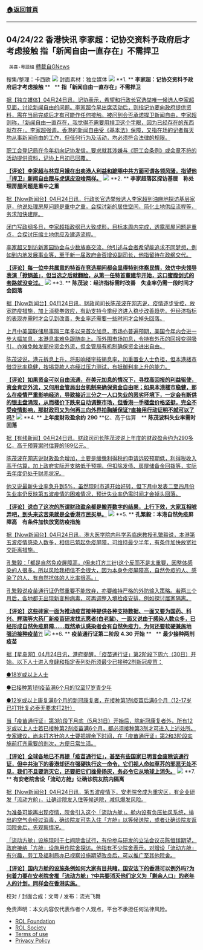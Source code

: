 ###  [:house:返回首頁](https://github.com/ourhimalayas/txt)
---


## 04/24/22 香港快讯 李家超：记协交资料予政府后才考虑接触 指「新闻自由一直存在」不需捍卫
` 英喜-粵語組` [轉載自GNews](https://gnews.org/zh-hans/2405068/)

搜集/整理：卡西欧
![](https://assets.gnews.org/wp-content/uploads/2022/04/0424fenmian.jpg)
封面素材：独立媒体
![](https://assets.gnews.org/wp-content/uploads/2022/04/2022-04-24-1.png)
**1. ** **李家超：记协交资料予政府后才考虑接触** **   ** **指「新闻自由一直存在」不需捍卫**

[据【独立媒体】04月24日讯，记协表示，希望和行政长官选举唯一候选人李家超见面，讨论新闻自由的问题。李家超今早出席活动后，则指记协要向政府提供资料，需在当局完成后才有可能作任何接触。被问到会否承诺捍卫新闻自由，李家超则称，「新闻自由一直存在，我觉得不需要用捍卫这个字眼，因为已经存在的东西就存在」。李家超强调，香港的新闻自由受《基本法》保障，又指在场的记者每天均从事新闻自由的工作，但任何行为及活动，均必须符合法律的规限。](https://www.inmediahk.net/node/政經/李家超：記協交資料予政府後才考慮接觸-指新聞自由一直存在不需捍衛)

[职工会登记局在今年初向记协发信，要求就其涉嫌与《职工会条例》或会章不符的活动提供资料，记协上月初已回覆。](https://www.inmediahk.net/node/政經/李家超：記協交資料予政府後才考慮接觸-指新聞自由一直存在不需捍衛)

**[【评论】李家超与林郑月娥在出卖港人利益和跪㖭中共方面可谓各领风骚，指望他「捍卫」新闻自由跟与虎谋皮没啥两样。](https://www.inmediahk.net/node/政經/李家超：記協交資料予政府後才考慮接觸-指新聞自由一直存在不需捍衛)**
![](https://assets.gnews.org/wp-content/uploads/2022/04/2022-04-24-2.png)
**2. ** **李家超落区探访基层　称处理房屋问题是重中之重**

[据【Now新闻台】04月24日讯，行政长官选举候选人李家超到油麻地探访基层家庭，他说处理房屋问题是重中之重，会探讨新的居住空间，简化土地供应流程等，务求加快建屋。](https://news.now.com/home/local/player?newsId=473781)

[闭门写政纲多日，李家超指政纲已大致成形，目标本周内完成，透露房屋问题是重点，会探讨压缩土地供应及建造流程。](https://news.now.com/home/local/player?newsId=473781)

[李家超又到访新家园协会与少数族裔交流，他引述与会者希望能追求不同梦想，例如到内地发展事业等，至于新一届政府会否增设副司长，他指留待在政纲交代。](https://news.now.com/home/local/player?newsId=473781)

**[【评论】每一位中共属意的特首在竞选期间都会显得特别体察民情，效仿中央领导表演「掀锅盖」，但当选之后就翻脸，从第一任特首董建华开始，这口蜜腹剑式的套路就没变过。](https://news.now.com/home/local/player?newsId=473781)**
![](https://assets.gnews.org/wp-content/uploads/2022/04/2022-04-24-3.png)
**3. ** **陈茂波：经济指标需时改善　失业率仍需一段时间才会回落**

[据【Now新闻台】04月24日讯，财政司司长陈茂波在网志说，疫情逐步受控，放宽防疫措施，加上消费券效应，有助支持今季经济进入稳步改善趋势。但经济指标的表现亦需时才会见到改善，失业率还需要一些时间才会掉头回落。](https://news.now.com/home/local/player?newsId=473773)

[上月中美国联储局事隔三年多以来首次加息，市场亦普遍预期，美国今年内会进一步大幅加息，本港息率难免跟随向上。而外围市场加息，令持有外币的回报变得吸引，亦难免触发部份资金外流，但金管局有机制确保资金进出自由。](https://news.now.com/home/local/player?newsId=473773)

[陈茂波说，港元拆息上升，将影响楼宇按揭息率，加重置业人士负担，但本港楼市借贷比率稳健，按揭贷款人亦经过压力测试，有抵御利率上升的能力。](https://news.now.com/home/local/player?newsId=473773)

**[【评论】如果资金可以自由流通，在美元加息的情况下，寻找高回报的利益驱使，资金肯定外流，又何用金管局出台机制来确保资金自由呢；如果本港楼市稳健，那么在疫情严重影响经济，导致接近三分之一人口失业的恶劣环境下，一定会有断供的银主盘涌现，从而楼价下跌来自动调整市场，但香港一手楼盘价格坚挺，完全不受疫情影响，那财政司又为何再三向外界拍胸脯保证?直接用行动证明不就可以了吗?](https://news.now.com/home/local/player?newsId=473773)**
![](https://assets.gnews.org/wp-content/uploads/2022/04/2022-04-24-4.png)
**4. ** **上年度财政盈余约** **290** **亿、高于估算　** **陈茂波料失业率需时回落**

[据【有线新闻】04月24日讯，财政司司长陈茂波说上年度的财政盈余约为290多亿，高于预算案时估算的189亿元。](http://cablenews.i-cable.com/ci/news/article/37/799494)

[陈茂波在网志说财政盈余增加，主要是缓缴利得税的申请远较预期低，利得税收入高于估算，加上政府实际开支略低于预期，但扣除发债、房屋储备金回拨等，实际去年度仍处于财赤状况。](http://cablenews.i-cable.com/ci/news/article/37/799494)

[他又说最新失业率急升到5%，虽然现时市道开始好转，但下月中发表二至四月份失业率仍反映第五波疫情的困难情况，预计失业率仍需时间才会掉头回落。](http://cablenews.i-cable.com/ci/news/article/37/799494)

**[【评论】说白了这次的所谓财政盈余都是搬弄数字的结果，上行下效，大家互相唬弄吧，到头来这苦果就是全香港市民买单。](http://cablenews.i-cable.com/ci/news/article/37/799494)**
![](https://assets.gnews.org/wp-content/uploads/2022/04/2022-04-24-5.png)
**5. ** **孔繁毅：本港自然免疫屏障高　有条件加快放宽防疫措施**

[据【Now新闻台】04月24日讯，港大医学院内科学系临床教授孔繁毅说，本港第五波疫情感染人数多，相信已筑起免疫屏障，可维持最少半年，有条件加快放宽社交距离措施。](https://news.now.com/home/local/player?newsId=473782)

[孔繁毅：「都是自然免疫屏障高，(但未打齐三针)这个反而不是太重要，因整体感染的人很多。所以风险我相信不会很大，因为本身免疫屏障高，自然免疫的人、感染了的人、有自然抗体的人比率很高。」](https://news.now.com/home/local/player?newsId=473782)

[孔繁毅说疫苗通行证仍然重要不能放弃，亦要维持严格的外防输入策略。若两三个月后，各地都无出现新变种病毒，可再调整入境检疫安排，例如探讨居家隔离。](https://news.now.com/home/local/player?newsId=473782)

**[【评论】这些砖家一面为推动疫苗接种提供各种支持数据、一面又要为国药、科兴、辉瑞等大药厂新疫苗研发找志愿者(白老鼠)、一面又说由于感染人数众多，已经形成自然免疫屏障……既然承认感染者会有自然免疫力，为何还要软硬兼施地强迫接种疫苗?!](https://news.now.com/home/local/player?newsId=473782)**
![](https://assets.gnews.org/wp-content/uploads/2022/04/2022-04-24-6.png)
**6. ** **疫苗通行证第二阶段** **4.30** **开始** **   ** **最少接种两剂疫苗**

[据【星岛网】04月24日讯，港府提醒，「疫苗通行证」第2阶段下周六（30日）开始。以下人士进入食肆和指定表列处所须最少已接种2剂新冠疫苗：](https://std.stheadline.com/realtime/article/1831545/即時-港聞-盡快打齊針-疫苗通行證第二階段4-30開始-最少接種兩劑疫苗)

[●18岁或以上人士](https://std.stheadline.com/realtime/article/1831545/即時-港聞-盡快打齊針-疫苗通行證第二階段4-30開始-最少接種兩劑疫苗)

[●已接种第1剂疫苗满6个月的12至17岁青少年](https://std.stheadline.com/realtime/article/1831545/即時-港聞-盡快打齊針-疫苗通行證第二階段4-30開始-最少接種兩劑疫苗)

[●12岁或以上康复满6个月的新冠康复者，在接种第1剂疫苗后满6个月（12-17岁已打1针复必泰无要求打2针）](https://std.stheadline.com/realtime/article/1831545/即時-港聞-盡快打齊針-疫苗通行證第二階段4-30開始-最少接種兩劑疫苗)

[当「疫苗通行证」第3阶段下月底（5月31日）开始后，除新冠康复者外，所有12岁或以上人士若已接种第2剂疫苗满6个月，都必须接种第3剂才可进入上述处所。专家建议，尚未打齐针的人士要把握余下时间，在「疫苗通行证」第2和3阶段实施前打齐需要的剂次，方便日常生活。](https://std.stheadline.com/realtime/article/1831545/即時-港聞-盡快打齊針-疫苗通行證第二階段4-30開始-最少接種兩劑疫苗)

**[【评论】全球各地已不再提「疫苗通行证」，甚至有些国家已明言会废除该通行证，但中共治下的香港却还在强硬执行这一命令，它们视人命如草芥的邪恶无处不见，我们不旦要消灭它，还要把它们挫骨扬灰，务必令它从地球上消失。](https://std.stheadline.com/realtime/article/1831545/即時-港聞-盡快打齊針-疫苗通行證第二階段4-30開始-最少接種兩劑疫苗)**
![](https://assets.gnews.org/wp-content/uploads/2022/04/2022-04-24-7.png)
**7. ** **有安老院舍设「流动方舱」让确诊院友院内隔离**

[据【Now新闻台】04月24日讯，第五波疫情下，安老院舍成为重灾区，有企业研发「流动方舱」，让确诊院友入住等候送院，减低爆发风险。](https://news.now.com/home/local/player?newsId=473753)

[为准备可能再出现疫情，院舍引入这个「流动方舱」。舱内设有负压抽风系统，排出的空气会经过消毒，确诊院友可先入住「方舱」以等候送院，或者让确诊院友返回院舍后，先观察情况。](https://news.now.com/home/local/player?newsId=473753)

[「流动方舱」设施现时于七间院舍试行，有份参与研发的立法会议员陈恒镔期望，政府接纳「方舱」设施用作院舍探访。他指有不少院舍表示，对增设「流动方舱」有兴趣，劳工及福利局亦已视察设施期望改良后，可以推广至其他院舍。](https://news.now.com/home/local/player?newsId=473753)

**[【评论】国内方舱的设施条例如何大家有目共睹，国安法下的香港可以例外吗?为何着力要在安老院舍推「流动方舱」?中共要消灭他们定义为「剩余人口」的老年人的计划，同样会在香港实施。](https://news.now.com/home/local/player?newsId=473753)**

校对 / 封面合成：文粤 / 发布：流光飞舞

 

免责声明：本文内容仅代表作者个人观点，平台不承担任何法律风险。

- [ROL Foundation](https://rolfoundation.org/)
- [ROL Society](https://rolsociety.org/)
- [Terms of use](https://gnews.org/terms-of-use-3/)
- [Privacy Policy](https://gnews.org/privacy-policy/)
